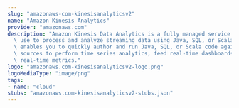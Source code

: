 ```yaml
---
slug: "amazonaws-com-kinesisanalyticsv2"
name: "Amazon Kinesis Analytics"
provider: "amazonaws.com"
description: "Amazon Kinesis Data Analytics is a fully managed service that you can\
  \ use to process and analyze streaming data using Java, SQL, or Scala. The service\
  \ enables you to quickly author and run Java, SQL, or Scala code against streaming\
  \ sources to perform time series analytics, feed real-time dashboards, and create\
  \ real-time metrics."
logo: "amazonaws.com-kinesisanalyticsv2-logo.png"
logoMediaType: "image/png"
tags:
- name: "cloud"
stubs: "amazonaws.com-kinesisanalyticsv2-stubs.json"
---
```

